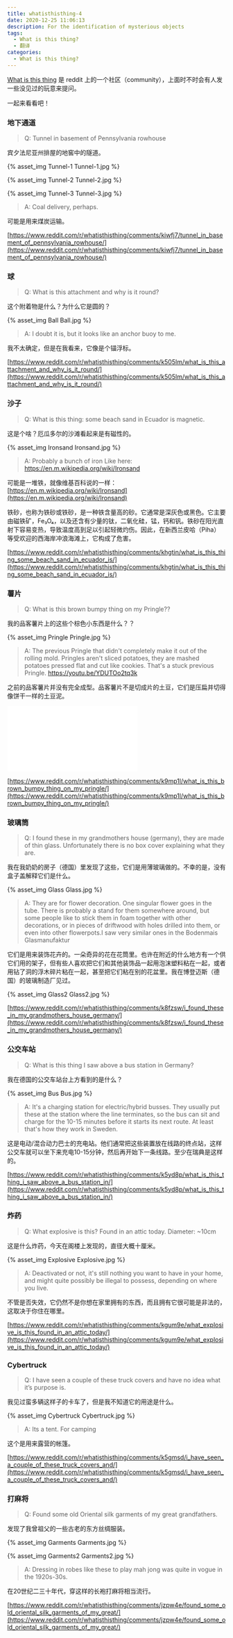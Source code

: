 ```yaml
---
title: whatisthisthing-4
date: 2020-12-25 11:06:13
description: For the identification of mysterious objects
tags:  
  - What is this thing?
  - 翻译
categories:
  - What is this thing?
---
```


[What is this thing](https://www.reddit.com/r/whatisthisthing/) 是 reddit 上的一个社区（community），上面时不时会有人发一些没见过的玩意来提问。

一起来看看吧！

<!-- more -->

### 地下通道

> Q: Tunnel in basement of Pennsylvania rowhouse

宾夕法尼亚州排屋的地窖中的隧道。

<!-- ![Tunnel-1.jpg](./whatisthisthing-4/Tunnel-1.jpg) -->

<!-- ![Tunnel-2.jpg](./whatisthisthing-4/Tunnel-2.jpg) -->

<!-- ![Tunnel-3.jpg](./whatisthisthing-4/Tunnel-3.jpg) -->

{% asset_img Tunnel-1 Tunnel-1.jpg %}

{% asset_img Tunnel-2 Tunnel-2.jpg %}

{% asset_img Tunnel-3 Tunnel-3.jpg %}

> A: Coal delivery, perhaps.

可能是用来煤炭运输。

[https://www.reddit.com/r/whatisthisthing/comments/kiwfj7/tunnel_in_basement_of_pennsylvania_rowhouse/](https://www.reddit.com/r/whatisthisthing/comments/kiwfj7/tunnel_in_basement_of_pennsylvania_rowhouse/)

### 球

> Q: What is this attachment and why is it round?

这个附着物是什么？为什么它是圆的？

<!-- ![Ball.jpg](./whatisthisthing-4/Ball.jpg) -->

{% asset_img Ball Ball.jpg %}

> A: I doubt it is, but it looks like an anchor buoy to me.

我不太确定，但是在我看来，它像是个锚浮标。

[https://www.reddit.com/r/whatisthisthing/comments/k505lm/what_is_this_attachment_and_why_is_it_round/](https://www.reddit.com/r/whatisthisthing/comments/k505lm/what_is_this_attachment_and_why_is_it_round/)

### 沙子

> Q: What is this thing: some beach sand in Ecuador is magnetic.

这是个啥？厄瓜多尔的沙滩看起来是有磁性的。

<!-- ![Ironsand.jpg](./whatisthisthing-4/Ironsand.jpg) -->

{% asset_img Ironsand Ironsand.jpg %}

> A: Probably a bunch of iron Like here: https://en.m.wikipedia.org/wiki/Ironsand

可能是一堆铁，就像维基百科说的一样：[https://en.m.wikipedia.org/wiki/Ironsand](https://en.m.wikipedia.org/wiki/Ironsand)

铁砂，也称为铁砂或铁砂，是一种铁含量高的砂。它通常是深灰色或黑色。它主要由磁铁矿，Fe₃O₄，以及还含有少量的钛，二氧化硅，锰，钙和钒。铁砂在阳光直射下容易变热，导致温度高到足以引起轻微灼伤。因此，在新西兰皮哈（Piha）等受欢迎的西海岸冲浪海滩上，它构成了危害。

[https://www.reddit.com/r/whatisthisthing/comments/khgtin/what_is_this_thing_some_beach_sand_in_ecuador_is/](https://www.reddit.com/r/whatisthisthing/comments/khgtin/what_is_this_thing_some_beach_sand_in_ecuador_is/)

### 薯片

> Q: What is this brown bumpy thing on my Pringle??

我的品客薯片上的这些个棕色小东西是什么？？

<!-- ![Pringle.jpg](./whatisthisthing-4/Pringle.jpg) -->

{% asset_img Pringle Pringle.jpg %}

> A: The previous Pringle that didn't completely make it out of the rolling mold. Pringles aren't sliced potatoes, they are mashed potatoes pressed flat and cut like cookies. That's a stuck previous Pringle. https://youtu.be/YDUTOo2tq3k

之前的品客薯片并没有完全成型。品客薯片不是切成片的土豆，它们是压扁并切得像饼干一样的土豆泥。

<iframe src="//player.bilibili.com/player.html?aid=373272953&bvid=BV18Z4y137Mz&cid=270707762&page=1" scrolling="no" border="0" frameborder="no" framespacing="0" allowfullscreen="true"> </iframe>

[https://www.reddit.com/r/whatisthisthing/comments/k9mp1l/what_is_this_brown_bumpy_thing_on_my_pringle/](https://www.reddit.com/r/whatisthisthing/comments/k9mp1l/what_is_this_brown_bumpy_thing_on_my_pringle/)

### 玻璃筒

> Q: I found these in my grandmothers house (germany), they are made of thin glass. Unfortunately there is no box cover explaining what they are.

我在我奶奶的房子（德国）里发现了这些，它们是用薄玻璃做的。不幸的是，没有盒子盖解释它们是什么。

<!-- ![Glass.jpg](./whatisthisthing-4/Glass.jpg) -->

{% asset_img Glass Glass.jpg %}

> A: They are for flower decoration. One singular flower goes in the tube. There is probably a stand for them somewhere around, but some people like to stick them in foam together with other decorations, or in pieces of driftwood with holes drilled into them, or even into other flowerpots.I saw very similar ones in the Bodenmais Glasmanufaktur

它们是用来装饰花卉的。一朵奇异的花在花筒里。也许在附近的什么地方有一个供它们用的架子，但有些人喜欢把它们和其他装饰品一起用泡沫塑料粘在一起，或者用钻了洞的浮木碎片粘在一起，甚至把它们粘在别的花盆里。我在博登迈斯（德国）的玻璃制造厂见过。

<!-- ![Glass2.jpg](./whatisthisthing-4/Glass2.jpg) -->

{% asset_img Glass2 Glass2.jpg %}

[https://www.reddit.com/r/whatisthisthing/comments/k8fzsw/i_found_these_in_my_grandmothers_house_germany/](https://www.reddit.com/r/whatisthisthing/comments/k8fzsw/i_found_these_in_my_grandmothers_house_germany/)

### 公交车站

> Q: What is this thing I saw above a bus station in Germany?

我在德国的公交车站台上方看到的是什么？

<!-- ![Bus.jpg](./whatisthisthing-4/Bus.jpg) -->

{% asset_img Bus Bus.jpg %}

> A: It's a charging station for electric/hybrid busses. They usually put these at the station where the line terminates, so the bus can sit and charge for the 10-15 minutes before it starts its next route. At least that's how they work in Sweden.

这是电动/混合动力巴士的充电站。他们通常把这些装置放在线路的终点站，这样公交车就可以坐下来充电10-15分钟，然后再开始下一条线路。至少在瑞典是这样的。

[https://www.reddit.com/r/whatisthisthing/comments/k5yd8p/what_is_this_thing_i_saw_above_a_bus_station_in/](https://www.reddit.com/r/whatisthisthing/comments/k5yd8p/what_is_this_thing_i_saw_above_a_bus_station_in/)

### 炸药

> Q: What explosive is this? Found in an attic today. Diameter: ~10cm

这是什么炸药，今天在阁楼上发现的，直径大概十厘米。

<!-- ![Explosive.jpg](./whatisthisthing-4/Explosive.jpg) -->

{% asset_img Explosive Explosive.jpg %}

> A: Deactivated or not, it's still nothing you want to have in your home, and might quite possibly be illegal to possess, depending on where you live.

不管是否失效，它仍然不是你想在家里拥有的东西，而且拥有它很可能是非法的，这取决于你住在哪里。

[https://www.reddit.com/r/whatisthisthing/comments/kgum9e/what_explosive_is_this_found_in_an_attic_today/](https://www.reddit.com/r/whatisthisthing/comments/kgum9e/what_explosive_is_this_found_in_an_attic_today/)


### Cybertruck

> Q: I have seen a couple of these truck covers and have no idea what it’s purpose is.

我见过蛮多辆这样子的卡车了，但是我不知道它的用途是什么。

<!-- ![Cybertruck.jpg](./whatisthisthing-4/Cybertruck.jpg) -->

{% asset_img Cybertruck Cybertruck.jpg %}

> A: Its a tent. For camping

这个是用来露营的帐篷。

[https://www.reddit.com/r/whatisthisthing/comments/k5gmsd/i_have_seen_a_couple_of_these_truck_covers_and/](https://www.reddit.com/r/whatisthisthing/comments/k5gmsd/i_have_seen_a_couple_of_these_truck_covers_and/)

### 打麻将

> Q: Found some old Oriental silk garments of my great grandfathers.

发现了我曾祖父的一些古老的东方丝绸服装。

<!-- ![Garments.jpg](./whatisthisthing-4/Garments.jpg) -->

<!-- ![Garments2.jpg](./whatisthisthing-4/Garments2.jpg) -->

{% asset_img Garments Garments.jpg %}

{% asset_img Garments2 Garments2.jpg %}

> A: Dressing in robes like these to play mah jong was quite in vogue in the 1920s-30s.

在20世纪二三十年代，穿这样的长袍打麻将相当流行。

[https://www.reddit.com/r/whatisthisthing/comments/jzpw4e/found_some_old_oriental_silk_garments_of_my_great/](https://www.reddit.com/r/whatisthisthing/comments/jzpw4e/found_some_old_oriental_silk_garments_of_my_great/)
